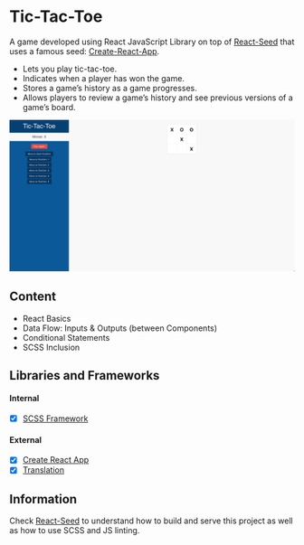 # Tic-Tac-Toe
A game developed using React JavaScript Library on top of [React-Seed](https://github.com/imransilvake/React-Seed) that uses a famous seed: [Create-React-App](https://github.com/facebook/create-react-app).

- Lets you play tic-tac-toe.
- Indicates when a player has won the game.
- Stores a game’s history as a game progresses.
- Allows players to review a game’s history and see previous versions of a game’s board.

![Alt text](preview.png?raw=true "tic-tac-toe")


## Content
- React Basics
- Data Flow: Inputs & Outputs (between Components)
- Conditional Statements
- SCSS Inclusion


## Libraries and Frameworks
#### Internal
- [X] [SCSS Framework](https://github.com/imransilvake/SCSS-Framework)

#### External 
- [X] [Create React App](https://github.com/facebook/create-react-app)
- [X] [Translation](https://github.com/i18next/react-i18next)

## Information
Check [React-Seed](https://github.com/imransilvake/React-Seed) to understand how to build and serve this project as well as how to use SCSS and JS linting.
